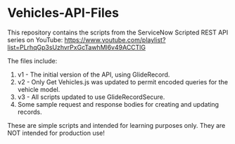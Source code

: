 # Vehicles-API-Files

This repository contains the scripts from the ServiceNow Scripted REST API series on YouTube: https://www.youtube.com/playlist?list=PLrhqGp3sUzhvrPxGcTawhMl6v49ACCTlG

The files include:
1) v1 - The initial version of the API, using GlideRecord.
2) v2 - Only Get Vehicles.js was updated to permit encoded queries for the vehicle model.
3) v3 - All scripts updated to use GlideRecordSecure. 
4) Some sample request and response bodies for creating and updating records.

These are simple scripts and intended for learning purposes only. They are NOT intended for production use!

